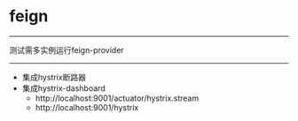 # feign
***
测试需多实例运行feign-provider
***
+ 集成hystrix断路器
+ 集成hystrix-dashboard
  + http://localhost:9001/actuator/hystrix.stream
  + http://localhost:9001/hystrix